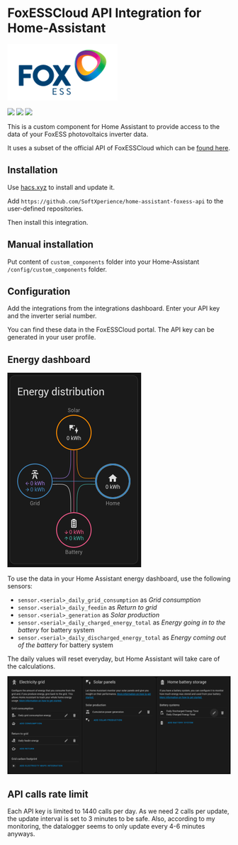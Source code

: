 # FoxESSCloud API Integration for Home-Assistant

<img src="https://github.com/home-assistant/brands/raw/master/custom_integrations/foxess/logo.png">

<a href="https://github.com/hacs/default"><img src="https://img.shields.io/badge/HACS-default-sucess"></a>
<a href="https://github.com/SoftXperience/home-assistant-foxess-api/actions/workflows/hacs.yaml?branch=main"><img src="https://github.com/SoftXperience/home-assistant-foxess-api/actions/workflows/hacs.yaml/badge.svg?branch=main"/></a>
<a href="https://github.com/SoftXperience/home-assistant-foxess-api/actions/workflows/hassfest.yaml"><img src="https://github.com/SoftXperience/home-assistant-foxess-api/actions/workflows/hassfest.yaml/badge.svg"/></a>

This is a custom component for Home Assistant to provide access to the data of your FoxESS photovoltaics inverter data.

It uses a subset of the official API of FoxESSCloud which can
be [found here](https://www.foxesscloud.com/public/i18n/en/OpenApiDocument.html).

## Installation

Use [hacs.xyz](https://hacs.xyz) to install and update it.

Add `https://github.com/SoftXperience/home-assistant-foxess-api` to the user-defined repositories.

Then install this integration.

## Manual installation

Put content of `custom_components` folder into your Home-Assistant `/config/custom_components` folder.

## Configuration

Add the integrations from the integrations dashboard. Enter your API key and the inverter serial number.

You can find these data in the FoxESSCloud portal. The API key can be generated in your user profile.

## Energy dashboard

<img src="doc/energy_dashboard.png">

To use the data in your Home Assistant energy dashboard, use the following sensors:

* `sensor.<serial>_daily_grid_consumption` as _Grid consumption_
* `sensor.<serial>_daily_feedin` as _Return to grid_
* `sensor.<serial>_generation` as _Solar production_
* `sensor.<serial>_daily_charged_energy_total` as _Energy going in to the battery_ for battery system
* `sensor.<serial>_daily_discharged_energy_total` as _Energy coming out of the battery_ for battery system

The daily values will reset everyday, but Home Assistant will take care of the calculations.

<img src="doc/energy_dashboard_config.png">

## API calls rate limit

Each API key is limited to 1440 calls per day. As we need 2 calls per update, the update interval is set to 3 minutes to
be safe.
Also, according to my monitoring, the datalogger seems to only update every 4-6 minutes anyways. 